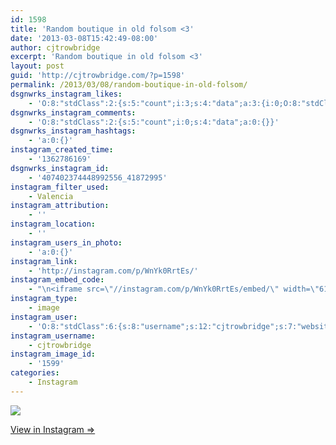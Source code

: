 ```yaml
---
id: 1598
title: 'Random boutique in old folsom <3'
date: '2013-03-08T15:42:49-08:00'
author: cjtrowbridge
excerpt: 'Random boutique in old folsom <3'
layout: post
guid: 'http://cjtrowbridge.com/?p=1598'
permalink: /2013/03/08/random-boutique-in-old-folsom/
dsgnwrks_instagram_likes:
    - 'O:8:"stdClass":2:{s:5:"count";i:3;s:4:"data";a:3:{i:0;O:8:"stdClass":4:{s:8:"username";s:15:"oifetchmecorona";s:15:"profile_picture";s:85:"https://instagramimages-a.akamaihd.net/profiles/profile_177485545_75sq_1376357106.jpg";s:2:"id";s:9:"177485545";s:9:"full_name";s:11:"Aaron Lyons";}i:1;O:8:"stdClass":4:{s:8:"username";s:7:"aendriu";s:15:"profile_picture";s:107:"https://igcdn-photos-g-a.akamaihd.net/hphotos-ak-xap1/t51.2885-19/10787871_395655813922214_1868789783_a.jpg";s:2:"id";s:8:"32986050";s:9:"full_name";s:13:"Andrew Hopper";}i:2;O:8:"stdClass":4:{s:8:"username";s:14:"jeremytrautman";s:15:"profile_picture";s:84:"https://instagramimages-a.akamaihd.net/profiles/profile_19935397_75sq_1377018608.jpg";s:2:"id";s:8:"19935397";s:9:"full_name";s:15:"Jeremy Trautman";}}}'
dsgnwrks_instagram_comments:
    - 'O:8:"stdClass":2:{s:5:"count";i:0;s:4:"data";a:0:{}}'
dsgnwrks_instagram_hashtags:
    - 'a:0:{}'
instagram_created_time:
    - '1362786169'
dsgnwrks_instagram_id:
    - '407402374448992556_41872995'
instagram_filter_used:
    - Valencia
instagram_attribution:
    - ''
instagram_location:
    - ''
instagram_users_in_photo:
    - 'a:0:{}'
instagram_link:
    - 'http://instagram.com/p/WnYk0RrtEs/'
instagram_embed_code:
    - "\n<iframe src=\"//instagram.com/p/WnYk0RrtEs/embed/\" width=\"612\" height=\"710\" frameborder=\"0\" scrolling=\"no\" allowtransparency=\"true\"></iframe>\n"
instagram_type:
    - image
instagram_user:
    - 'O:8:"stdClass":6:{s:8:"username";s:12:"cjtrowbridge";s:7:"website";s:0:"";s:15:"profile_picture";s:103:"https://igcdn-photos-f-a.akamaihd.net/hphotos-ak-xpa1/t51.2885-19/925559_452430704897917_67836701_a.jpg";s:9:"full_name";s:13:"CJ Trowbridge";s:3:"bio";s:0:"";s:2:"id";s:8:"41872995";}'
instagram_username:
    - cjtrowbridge
instagram_image_id:
    - '1599'
categories:
    - Instagram
---
```


[![](http://blog.cjtrowbridge.com/wp-content/uploads/2013/03/e2c88c62884911e2b83422000a1f9e4c_7.jpg)](http://instagram.com/p/WnYk0RrtEs/)

[View in Instagram ⇒](http://instagram.com/p/WnYk0RrtEs/)
